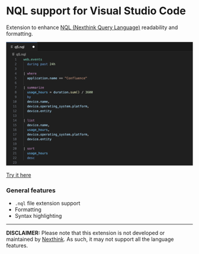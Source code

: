 # NQL support for Visual Studio Code

Extension to enhance [NQL (Nexthink Query Language)](https://docs.nexthink.com/platform/latest/nexthink-query-language-nql) readability and formatting.

![Screenshot of the extension](https://raw.githubusercontent.com/hendrikkao1/nql-vscode-extension/main/assets/screenshot.png)

[Try it here](https://hendrikkao1.github.io/nql-web-formatter/)

### General features

- `.nql` file extension support
- Formatting
- Syntax highlighting

---

**DISCLAIMER:** Please note that this extension is not developed or maintained by [Nexthink](https://www.nexthink.com). As such, it may not support all the language features.

